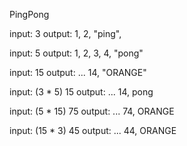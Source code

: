 PingPong

input: 3
output: 1, 2, "ping",

input: 5
output: 1, 2, 3, 4, "pong"

input: 15
output: ... 14, "ORANGE"

input: (3 * 5) 15
output: ... 14, pong

input: (5 * 15) 75
output: ... 74, ORANGE

input: (15 * 3) 45
output: ... 44, ORANGE
